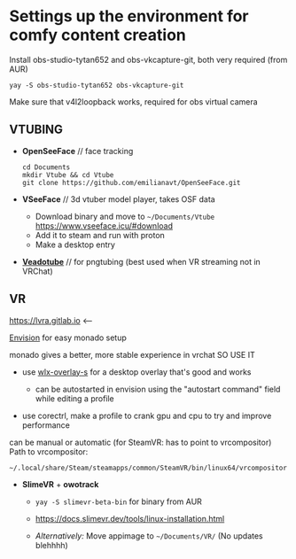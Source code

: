# Settings up the environment for comfy content creation

Install obs-studio-tytan652 and obs-vkcapture-git, both very required (from AUR)

`yay -S obs-studio-tytan652 obs-vkcapture-git`

Make sure that v4l2loopback works, required for obs virtual camera

## VTUBING

- **OpenSeeFace** // face tracking
    ```
    cd Documents
    mkdir Vtube && cd Vtube
    git clone https://github.com/emilianavt/OpenSeeFace.git
    ```

- **VSeeFace** // 3d vtuber model player, takes OSF data
    - Download binary and move to `~/Documents/Vtube`
      https://www.vseeface.icu/#download
    - Add it to steam and run with proton
    - Make a desktop entry

- [**Veadotube**](https://olmewe.itch.io/veadotube-mini?download) // for pngtubing (best used when VR streaming not in VRChat)

## VR

https://lvra.gitlab.io <-- 

[Envision](https://lvra.gitlab.io/video/envision_installation/envision_installation_hq.mp4) for easy monado setup

monado gives a better, more stable experience in vrchat SO USE IT

- use [wlx-overlay-s](https://github.com/galister/wlx-overlay-s) for a desktop overlay that's good and works
    - can be autostarted in envision using the "autostart command" field while editing a profile

- use corectrl, make a profile to crank gpu and cpu
to try and improve performance  

can be manual or automatic (for SteamVR: has to point to vrcompositor)  
Path to vrcompositor:
```
~/.local/share/Steam/steamapps/common/SteamVR/bin/linux64/vrcompositor
```

- **SlimeVR** + **owotrack**
    - `yay -S slimevr-beta-bin` for binary from AUR
    - https://docs.slimevr.dev/tools/linux-installation.html  

    - *Alternatively:* Move appimage to `~/Documents/VR/` (No updates blehhhh)


<!--
- **AprilTagTrackers** // scuffed FBT with apriltags, works only with SteamVR
    - Download binary and move to `~/Documents/VR/`
      https://github.com/ju1ce/April-Tag-VR-FullBody-Tracker
    - Install the driver for SteamVR/OpenVR using provided scripts
    - Make a folder `~/.config/apriltag-trackers`
    - Run the binary in this path ^
      (cd to it or have a desktop entry use it as Path)
    - Disable SteamVR home for calibration mode to work
      (refer to the github wiki on the repo)